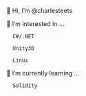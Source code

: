 👋 Hi, I’m @charlesteets


👀 I’m interested in ...

      C#/.NET
      
      Unity3D
      
      Linux
      
      
🌱 I’m currently learning ...

      Solidity
      
<!---
charlesteets/charlesteets is a ✨ special ✨ repository because its `README.md` (this file) appears on your GitHub profile.
You can click the Preview link to take a look at your changes.
--->
